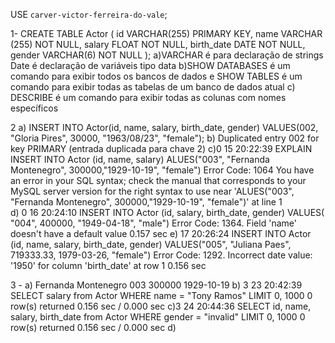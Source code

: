 USE `carver-victor-ferreira-do-vale`;

1- CREATE TABLE Actor (
    id VARCHAR(255) PRIMARY KEY,
    name VARCHAR (255) NOT NULL,
    salary FLOAT NOT NULL,
    birth_date DATE NOT NULL,
    gender VARCHAR(6) NOT NULL
);
a)VARCHAR é para declaração de strings 
Date é declaração de variáveis tipo data
b)SHOW DATABASES é um comando para exibir todos os bancos de dados e SHOW TABLES é um comando para exibir todas as tabelas de um banco de dados atual 
c) DESCRIBE é um comando para exibir todas as colunas com nomes específicos

2 a) INSERT INTO Actor(id, name, salary, birth_date, gender) VALUES(002, "Gloria Pires", 30000, "1963/08/23", "female");
b) Duplicated entry 002 for key PRIMARY (entrada duplicada para chave 2)
c)0	15	20:22:39	EXPLAIN INSERT INTO Actor (id, name, salary) ALUES("003", "Fernanda Montenegro", 300000,"1929-10-19", "female")	Error Code: 1064
 You have an error in your SQL syntax; check the manual that corresponds to your MySQL server version for the right syntax to use near 'ALUES("003", "Fernanda Montenegro", 300000,"1929-10-19", "female")' at line 1	
d) 0	16	20:24:10	INSERT INTO Actor (id, salary, birth_date, gender) VALUES( "004", 400000, "1949-04-18", "male")	Error Code: 1364. Field 'name' doesn't have a default value	0.157 sec
e)	17	20:26:24	INSERT INTO Actor (id, name, salary, birth_date, gender) VALUES("005", "Juliana Paes", 719333.33, 1979-03-26, "female")	Error Code: 1292. Incorrect date value: '1950' for column 'birth_date' at row 1	0.156 sec

3 - a) Fernanda Montenegro 003 300000	1929-10-19
b) 3	23	20:42:39	SELECT salary from Actor WHERE name = "Tony Ramos"
 LIMIT 0, 1000	0 row(s) returned	0.156 sec / 0.000 sec
 c)3	24	20:44:36	SELECT id, name, salary, birth_date from Actor WHERE gender = "invalid"
 LIMIT 0, 1000	0 row(s) returned	0.156 sec / 0.000 sec
 d)


